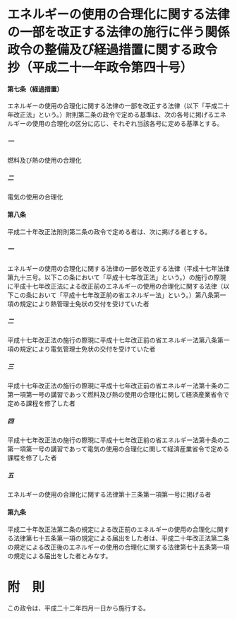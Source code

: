 # エネルギーの使用の合理化に関する法律の一部を改正する法律の施行に伴う関係政令の整備及び経過措置に関する政令　抄（平成二十一年政令第四十号）
#### 第七条（経過措置）
エネルギーの使用の合理化に関する法律の一部を改正する法律（以下「平成二十年改正法」という。）附則第二条の政令で定める基準は、次の各号に掲げるエネルギーの使用の合理化の区分に応じ、それぞれ当該各号に定める基準とする。
##### 一
燃料及び熱の使用の合理化
##### 二
電気の使用の合理化
#### 第八条
平成二十年改正法附則第二条の政令で定める者は、次に掲げる者とする。
##### 一
エネルギーの使用の合理化に関する法律の一部を改正する法律（平成十七年法律第九十三号。以下この条において「平成十七年改正法」という。）の施行の際現に平成十七年改正法による改正前のエネルギーの使用の合理化に関する法律（以下この条において「平成十七年改正前の省エネルギー法」という。）第八条第一項の規定により熱管理士免状の交付を受けていた者
##### 二
平成十七年改正法の施行の際現に平成十七年改正前の省エネルギー法第八条第一項の規定により電気管理士免状の交付を受けていた者
##### 三
平成十七年改正法の施行の際現に平成十七年改正前の省エネルギー法第十条の二第一項第一号の講習であって燃料及び熱の使用の合理化に関して経済産業省令で定める課程を修了した者
##### 四
平成十七年改正法の施行の際現に平成十七年改正前の省エネルギー法第十条の二第一項第一号の講習であって電気の使用の合理化に関して経済産業省令で定める課程を修了した者
##### 五
エネルギーの使用の合理化に関する法律第十三条第一項第一号に掲げる者
#### 第九条
平成二十年改正法第二条の規定による改正前のエネルギーの使用の合理化に関する法律第七十五条第一項の規定による届出をした者は、平成二十年改正法第二条の規定による改正後のエネルギーの使用の合理化に関する法律第七十五条第一項の規定による届出をした者とみなす。
# 附　則
この政令は、平成二十二年四月一日から施行する。

